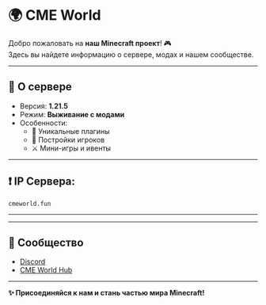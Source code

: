 # 🌍 CME World

Добро пожаловать на **наш Minecraft проект**! 🎮  
Здесь вы найдете информацию о сервере, модах и нашем сообществе.

---

## 🚀 О сервере
- Версия: **1.21.5**
- Режим: **Выживание с модами**
- Особенности:
  - 🔨 Уникальные плагины
  - 🏰 Постройки игроков
  - ⚔️ Мини-игры и ивенты

---

## ❗ IP Сервера:
```cmeworld.fun```

---

---

## 💬 Сообщество
- [Discord](https://dsc.gg/cme-world)  
- [CME World Hub](https://github.com/Kr1sper59/CME-World-Hub)

---

**✨ Присоединяйся к нам и стань частью мира Minecraft!**

